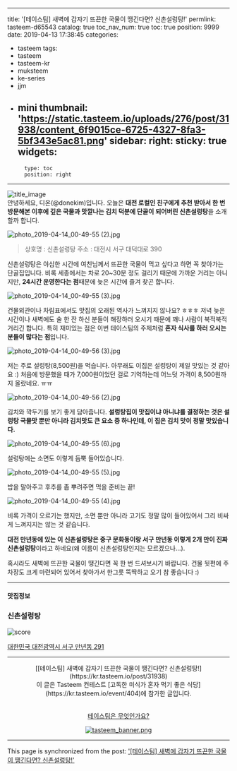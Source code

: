 
---
title: '[테이스팀] 새벽에 갑자기 뜨끈한 국물이 땡긴다면? 신촌설렁탕!'
permlink: tasteem-d65543
catalog: true
toc_nav_num: true
toc: true
position: 9999
date: 2019-04-13 17:38:45
categories:
- tasteem
tags:
- tasteem
- tasteem-kr
- muksteem
- ke-series
- jjm
- mini
thumbnail: 'https://static.tasteem.io/uploads/276/post/31938/content_6f9015ce-6725-4327-8fa3-5bf343e5ac81.png'
sidebar:
    right:
        sticky: true
widgets:
    -
        type: toc
        position: right
---


![title_image](https://static.tasteem.io/uploads/276/post/31938/content_6f9015ce-6725-4327-8fa3-5bf343e5ac81.png)
<br/>
안녕하세요, 디온(@donekim)입니다. 오늘은 **대전 로컬인 친구에게 추천 받아서 한 번 방문해본 이후에 깊은 국물과 맛깔나는 김치 덕분에 단골이 되어버린 신촌설렁탕**을 소개할까 합니다. 


![photo_2019-04-14_00-49-55 (2).jpg](https://static.tasteem.io/uploads/image/image/160717/70caaf4e-60b8-4144-a4a2-1e68f9060d5a.jpeg)
> 상호명 : 신촌설렁탕
> 주소 : 대전시 서구 대덕대로 390

신촌설렁탕은 야심한 시간에 여친님께서 뜨끈한 국물이 먹고 싶다고 하면 꼭 찾아가는 단골집입니다. 비록 세종에서는 차로 20~30분 정도 걸리기 때문에 가까운 거리는 아니지만, **24시간 운영한다는 점**때문에 늦은 시간에 즐겨 찾곤 합니다.


![photo_2019-04-14_00-49-55 (3).jpg](https://static.tasteem.io/uploads/image/image/160718/70caaf4e-60b8-4144-a4a2-1e68f9060d5a.jpeg)

건물외관이나 차림표에서도 맛집의 오래된 역사가 느껴지지 않나요? ㅎㅎㅎ 저녁 늦은 시간이나 새벽에도 술 한 잔 하신 분들이 해장하러 오시기 때문에 꽤나 사람이 북적북적거리긴 합니다. 특히 재미있는 점은 이번 테이스팀의 주제처럼 **혼자 식사를 하러 오시는 분들이 많다는 점**입니다. 


![photo_2019-04-14_00-49-56 (3).jpg](https://static.tasteem.io/uploads/image/image/160719/70caaf4e-60b8-4144-a4a2-1e68f9060d5a.jpeg)

저는 주로 설렁탕(8,500원)을 먹습니다. 아무래도 이집은 설렁탕이 제일 맛있는 것 같아요 :) 처음에 방문했을 때가 7,000원이었던 걸로 기억하는데 어느덧 가격이 8,500원까지 올랐네요. ㅠㅠ  


![photo_2019-04-14_00-49-56 (2).jpg](https://static.tasteem.io/uploads/image/image/160720/70caaf4e-60b8-4144-a4a2-1e68f9060d5a.jpeg)

김치와 깍두기를 보기 좋게 담아줍니다. **설렁탕집이 맛집이냐 아니냐를 결정하는 것은 설렁탕 국물맛 뿐만 아니라 김치맛도 큰 요소 중 하나인데, 이 집은 김치 맛이 정말 맛있습니다.**


![photo_2019-04-14_00-49-55 (6).jpg](https://static.tasteem.io/uploads/image/image/160721/70caaf4e-60b8-4144-a4a2-1e68f9060d5a.jpeg)

설렁탕에는 소면도 이렇게 듬뿍 들어있습니다.


![photo_2019-04-14_00-49-55 (5).jpg](https://static.tasteem.io/uploads/image/image/160722/70caaf4e-60b8-4144-a4a2-1e68f9060d5a.jpeg)

밥을 말아주고 후추를 좀 뿌려주면 먹을 준비는 끝!


![photo_2019-04-14_00-49-55 (4).jpg](https://static.tasteem.io/uploads/image/image/160723/70caaf4e-60b8-4144-a4a2-1e68f9060d5a.jpeg)

비록 가격이 오르기는 했지만, 소면 뿐만 아니라 고기도 정말 많이 들어있어서 그리 비싸게 느껴지지는 않는 것 같습니다. 

**대전 만년동에 있는 이 신촌설렁탕은 중구 문화동이랑 서구 만년동 이렇게 2개 만이 진짜 신촌설렁탕**이라고 하네요(왜 이름이 신촌설렁탕인지는 모르겠으나...).

혹시라도 새벽에 뜨끈한 국물이 땡긴다면 꼭 한 번 드셔보시기 바랍니다. 건물 뒷편에 주차장도 크게 마련되어 있어서 찾아가서 한그릇 뚝딱하고 오기 참 좋습니다 :)



---------------------
#### 맛집정보
### 신촌설렁탕
![score](https://static.tasteem.io/images/steem/1Crowns.png)

[대한민국 대전광역시 서구 만년동 291](https://kr.tasteem.io/post/31938#map)

-----------------------------------------
<center>[[테이스팀] 새벽에 갑자기 뜨끈한 국물이 땡긴다면? 신촌설렁탕!](https://kr.tasteem.io/post/31938)
<br/>이 글은 Tasteem 컨테스트
 [고독한 미식가 혼자 먹기 좋은 식당](https://kr.tasteem.io/event/404)에 참가한 글입니다.

<br/>[테이스팀은 무엇인가요?](https://kr.tasteem.io/about)

[![tasteem_banner.png](https://static.tasteem.io/images/tasteem_banner_v3.png)](https://kr.tasteem.io)</center>

- - -

This page is synchronized from the post: ['[테이스팀] 새벽에 갑자기 뜨끈한 국물이 땡긴다면? 신촌설렁탕!'](https://steemit.com/@donekim/tasteem-d65543)
